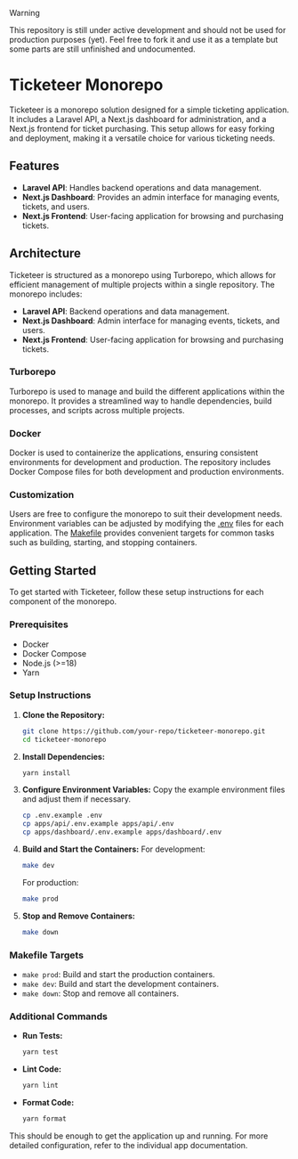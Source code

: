 > [!WARNING]  
> This repository is still under active development and should not be used for production purposes (yet). Feel free to fork it and use it as a template but some parts are still unfinished and undocumented.

# Ticketeer Monorepo

Ticketeer is a monorepo solution designed for a simple ticketing application. It includes a Laravel API, a Next.js dashboard for administration, and a Next.js frontend for ticket purchasing. This setup allows for easy forking and deployment, making it a versatile choice for various ticketing needs.

## Features

- **Laravel API**: Handles backend operations and data management.
- **Next.js Dashboard**: Provides an admin interface for managing events, tickets, and users.
- **Next.js Frontend**: User-facing application for browsing and purchasing tickets.

## Architecture

Ticketeer is structured as a monorepo using Turborepo, which allows for efficient management of multiple projects within a single repository. The monorepo includes:

- **Laravel API**: Backend operations and data management.
- **Next.js Dashboard**: Admin interface for managing events, tickets, and users.
- **Next.js Frontend**: User-facing application for browsing and purchasing tickets.

### Turborepo

Turborepo is used to manage and build the different applications within the monorepo. It provides a streamlined way to handle dependencies, build processes, and scripts across multiple projects.

### Docker

Docker is used to containerize the applications, ensuring consistent environments for development and production. The repository includes Docker Compose files for both development and production environments.

### Customization

Users are free to configure the monorepo to suit their development needs. Environment variables can be adjusted by modifying the [.env]() files for each application. The [Makefile]() provides convenient targets for common tasks such as building, starting, and stopping containers.

## Getting Started

To get started with Ticketeer, follow these setup instructions for each component of the monorepo.

### Prerequisites

- Docker
- Docker Compose
- Node.js (>=18)
- Yarn

### Setup Instructions

1. **Clone the Repository:**

   ```sh
   git clone https://github.com/your-repo/ticketeer-monorepo.git
   cd ticketeer-monorepo
   ```

2. **Install Dependencies:**

   ```sh
   yarn install
   ```

3. **Configure Environment Variables:**
   Copy the example environment files and adjust them if necessary.

   ```sh
   cp .env.example .env
   cp apps/api/.env.example apps/api/.env
   cp apps/dashboard/.env.example apps/dashboard/.env
   ```

4. **Build and Start the Containers:**
   For development:

   ```sh
   make dev
   ```

   For production:

   ```sh
   make prod
   ```

5. **Stop and Remove Containers:**
   ```sh
   make down
   ```

### Makefile Targets

- `make prod`: Build and start the production containers.
- `make dev`: Build and start the development containers.
- `make down`: Stop and remove all containers.

### Additional Commands

- **Run Tests:**

  ```sh
  yarn test
  ```

- **Lint Code:**

  ```sh
  yarn lint
  ```

- **Format Code:**
  ```sh
  yarn format
  ```

This should be enough to get the application up and running. For more detailed configuration, refer to the individual app documentation.
